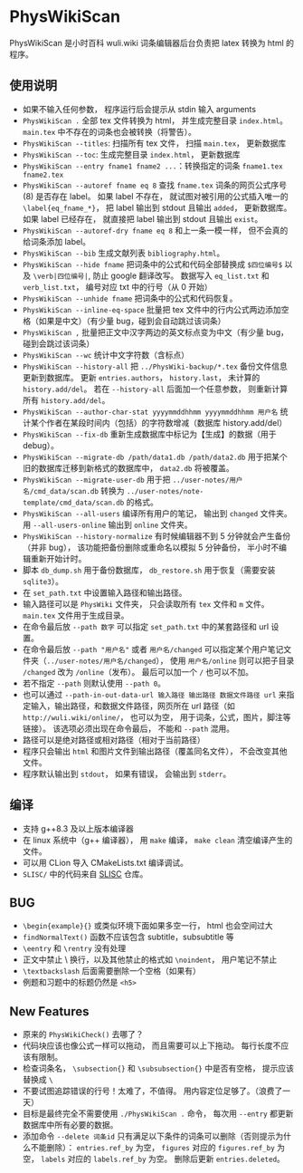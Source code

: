 # PhysWikiScan
PhysWikiScan 是小时百科 wuli.wiki 词条编辑器后台负责把 latex 转换为 html 的程序。

## 使用说明
* 如果不输入任何参数， 程序运行后会提示从 stdin 输入 arguments
* `PhysWikiScan .` 全部 tex 文件转换为 html， 并生成完整目录 `index.html`。 `main.tex` 中不存在的词条也会被转换（将警告）。
* `PhysWikiScan --titles`: 扫描所有 tex 文件， 扫描 `main.tex`， 更新数据库
* `PhysWikiScan --toc`: 生成完整目录 `index.html`， 更新数据库
* `PhysWikiScan --entry fname1 fname2 ...`：转换指定的词条 `fname1.tex fname2.tex`
* `PhysWikiScan --autoref fname eq 8` 查找 `fname.tex` 词条的网页公式序号 (8) 是否存在 label。 如果 label 不存在， 就试图对被引用的公式插入唯一的 `\label{eq_fname_*}`， 把 label 输出到 stdout 且输出 `added`， 更新数据库。 如果 label 已经存在， 就直接把 label 输出到 stdout 且输出 `exist`。
* `PhysWikiScan --autoref-dry fname eq 8` 和上一条一模一样， 但不会真的给词条添加 label。
* `PhysWikiScan --bib` 生成文献列表 `bibliography.html`。
* `PhysWikiScan --hide fname` 把词条中的公式和代码全部替换成 `$四位编号$` 以及 `\verb|四位编号|`, 防止 google 翻译改写。 数据写入 `eq_list.txt` 和 `verb_list.txt`， 编号对应 txt 中的行号（从 0 开始）
* `PhysWikiScan --unhide fname` 把词条中的公式和代码恢复。
* `PhysWikiScan --inline-eq-space` 批量把 tex 文件中的行内公式两边添加空格（如果是中文）（有少量 bug，碰到会自动跳过该词条）
* `PhysWikiScan ,` 批量把正文中汉字两边的英文标点变为中文（有少量 bug，碰到会跳过该词条）
* `PhysWikiScan --wc` 统计中文字符数（含标点）
* `PhysWikiScan --history-all` 把 `../PhysWiki-backup/*.tex` 备份文件信息更新到数据库。 更新 `entries.authors`， `history.last`， 未计算的 `history.add/del`。 若在 `--history-all` 后面加一个任意参数， 则重新计算所有 `history.add/del`。
* `PhysWikiScan --author-char-stat yyyymmddhhmm yyyymmddhhmm 用户名` 统计某个作者在某段时间内（包括）的字符数增减（数据库 history.add/del）
* `PhysWikiScan --fix-db` 重新生成数据库中标记为【生成】的数据（用于 debug）。
* `PhysWikiScan --migrate-db /path/data1.db /path/data2.db` 用于把某个旧的数据库迁移到新格式的数据库中， `data2.db` 将被覆盖。
* `PhysWikiScan --migrate-user-db` 用于把 `../user-notes/用户名/cmd_data/scan.db` 转换为 `../user-notes/note-template/cmd_data/scan.db` 的格式。
* `PhysWikiScan --all-users` 编译所有用户的笔记， 输出到 `changed` 文件夹。 用 `--all-users-online` 输出到 `online` 文件夹。
* `PhysWikiScan --history-normalize` 有时候编辑器不到 5 分钟就会产生备份（并非 bug）， 该功能把备份删除或重命名以模拟 5 分钟备份， 半小时不编辑重新开始计时。
* 脚本 `db_dump.sh` 用于备份数据库， `db_restore.sh` 用于恢复（需要安装 `sqlite3`）。
* 在 `set_path.txt` 中设置输入路径和输出路径。
* 输入路径可以是 `PhysWiki` 文件夹， 只会读取所有 `tex` 文件和 `m` 文件。 `main.tex` 文件用于生成目录。
* 在命令最后放 `--path 数字` 可以指定 `set_path.txt` 中的某套路径和 url 设置。
* 在命令最后放 `--path "用户名"` 或者 `用户名/changed` 可以指定某个用户笔记文件夹（`../user-notes/用户名/changed`）， 使用 `用户名/online` 则可以把子目录 `/changed` 改为 `/online`（发布）。 最后可以加一个 `/` 也可以不加。
* 若不指定 `--path` 则默认使用 `--path 0`。
* 也可以通过 `--path-in-out-data-url 输入路径 输出路径 数据文件路径 url` 来指定输入，输出路径，和数据文件路径，网页所在 url 路径（如 `http://wuli.wiki/online/`， 也可以为空， 用于词条，公式，图片，脚注等链接）。 该选项必须出现在命令最后， 不能和 `--path` 混用。
* 路径可以是绝对路径或相对路径（相对于当前路径）
* 程序只会输出 `html` 和图片文件到输出路径（覆盖同名文件）， 不会改变其他文件。
* 程序默认输出到 `stdout`， 如果有错误， 会输出到 `stderr`。

## 编译
* 支持 g++8.3 及以上版本编译器
* 在 linux 系统中（g++ 编译器）， 用 `make` 编译， `make clean` 清空编译产生的文件。
* 可以用 CLion 导入 CMakeLists.txt 编译调试。
* `SLISC/` 中的代码来自 [SLISC](https://github.com/MacroUniverse/SLISC) 仓库。

## BUG
* `\begin{example}{}` 或类似环境下面如果多空一行， html 也会空间过大
* `findNormalText()` 函数不应该包含 subtitle，subsubtitle 等
* `\eentry` 和 `\rentry` 没有处理
* 正文中禁止 \\ 换行，以及其他禁止的格式如 `\noindent`， 用户笔记不禁止
* `\textbackslash` 后面需要删除一个空格（如果有）
* 例题和习题中的标题仍然是 `<h5>`

## New Features
* 原来的 `PhysWikiCheck()` 去哪了？
* 代码块应该也像公式一样可以拖动， 而且需要可以上下拖动。 每行长度不应该有限制。
* 检查词条名， `\subsection{}` 和 `\subsubsection{}` 中是否有空格， 提示应该替换成 `\ `
* 不要试图追踪错误的行号！太难了，不值得。 用内容定位足够了。（浪费了一天）
* 目标是最终完全不需要使用 `./PhysWikiScan .` 命令， 每次用 `--entry` 都更新数据库中所有必要的数据。
* 添加命令 `--delete 词条id` 只有满足以下条件的词条可以删除（否则提示为什么不能删除）： `entries.ref_by` 为空， `figures` 对应的 `figures.ref_by` 为空， `labels` 对应的 `labels.ref_by` 为空。 删除后更新 `entries.deleted`。
